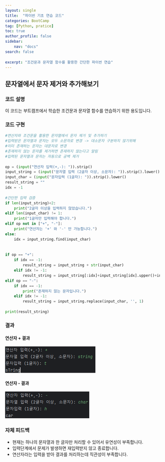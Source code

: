 ```yaml
---
layout: single
title:  "파이썬 기초 연습 코드"
categories: BootCamp
tag: [Python, pratice]
toc: true
author_profile: false
sidebar: 
    nav: "docs"
search: false

excerpt: "조건문과 문자열 함수를 활용한 간단한 파이썬 연습"
---
```


## 문자열에서 문자 제거와 추가해보기

### 코드 설명 
이 코드는 부트캠프에서 학습한 조건문과 문자열 함수를 연습하기 위한 용도입니다.

### 코드 구현 
```python
#연산자와 조건문을 활용한 문자열에서 문자 제거 및 추가하기
#입력받은 문자열과 문자는 모두 소문자로 변경 -> 대소문자 구분하지 않기위해
#이미 존재하는 문자는 대문자로 변경
#존재하지 않는 문자를 제거하면 존재하지 않는다고 알림
#입력된 문자열과 문자는 자동으로 공백 제거

op = (input("연산자 입력(+,-): ")).strip()
input_string = (input("문자열 입력 (2글자 이상, 소문자): ")).strip().lower()
input_char = (input("문자입력 (1글자): ")).strip().lower()
result_string = ""
idx = -1

#간단한 입력 검증
if len(input_string)<2:
    print("2글자 이상을 입력하지 않았습니다.")
elif len(input_char) != 1:
    print("1글자만 입력해야 합니다.")
elif op not in ["+", "-"]:
    print("연산자는 '+' 와 '-' 만 가능합니다.")
else:
    idx = input_string.find(input_char)


if op == "+":
    if idx == -1:
        result_string = input_string + str(input_char)
    elif idx != -1:
        result_string = input_string[:idx]+input_string[idx].upper()+input_string[idx+1:]
elif op == "-":
    if idx == -1:
        print("존재하지 않는 문자입니다.")
    elif idx != -1:
        result_string = input_string.replace(input_char, '', 1)

print(result_string)

```

### 결과 
#### 연산자 + 결과 
![image](/img/python_pratice1_result1.png)
#### 연산자 - 결과 
![image](/img/python_pratice1_result2.png)

### 자체 피드백
- 현재는 하나의 문자열과 한 글자만 처리할 수 있어서 유연성이 부족합니다.
- 입력단계에서 문제가 발생하면 재입력받지 않고 종료합니다.
- 연산자라는 입력을 받아 결과를 처리하는데 직관성이 부족합니다. 